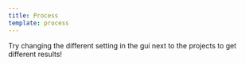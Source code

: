 ```yaml
---
title: Process
template: process
---
```



Try changing the different setting in the gui next to the projects to get different results!

